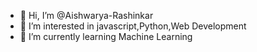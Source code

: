 - 👋 Hi, I’m @Aishwarya-Rashinkar
- 👀 I’m interested in javascript,Python,Web Development
- 🌱 I’m currently learning Machine Learning
